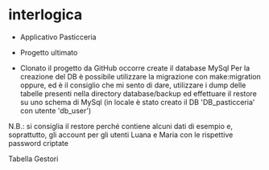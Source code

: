# interlogica
- Applicativo Pasticceria 
- Progetto ultimato

- Clonato il progetto da GitHub occorre create il database MySql
Per la creazione del DB è possibile utilizzare la migrazione con make:migration
oppure, ed è il consiglio che mi sento di dare, utilizzare i dump delle tabelle
presenti nella directory database/backup ed effettuare il restore su uno schema
di MySql (in locale è stato creato il DB 'DB_pasticceria' con utente 'db_user')

N.B.: si consiglia il restore perché contiene alcuni dati di esempio e, soprattutto,
gli account per gli utenti Luana e Maria con le rispettive password criptate

Tabella Gestori
